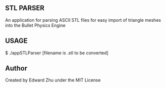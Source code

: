 STL PARSER
------------
An application for parsing ASCII STL files for easy import of triangle meshes into the Bullet Physics Engine

USAGE
-----------
$ ./appSTLParser [filename is .stl to be converted]

Author
-----------
Created by Edward Zhu under the MIT License
